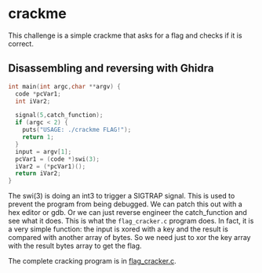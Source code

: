 # crackme

This challenge is a simple crackme that asks for a flag and checks if it is correct.

## Disassembling and reversing with Ghidra

```c
int main(int argc,char **argv) {
  code *pcVar1;
  int iVar2;

  signal(5,catch_function);
  if (argc < 2) {
    puts("USAGE: ./crackme FLAG!");
    return 1;
  }
  input = argv[1];
  pcVar1 = (code *)swi(3);
  iVar2 = (*pcVar1)();
  return iVar2;
}
```

The swi(3) is doing an int3 to trigger a SIGTRAP signal. This is used to prevent the program from being debugged. We can patch this out with a hex editor or gdb. Or we can just reverse engineer the catch_function and see what it does. This is what the `flag_cracker.c` program does. In fact, it is a very simple function: the input is xored with a key and the result is compared with another array of bytes. So we need just to xor the key array with the result bytes array to get the flag.

The complete cracking program is in [flag_cracker.c](flag_cracker.c).
